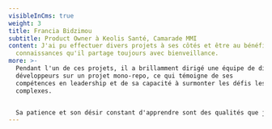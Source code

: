 ```yaml
---
visibleInCms: true
weight: 3
title: Francia Bidzimou
subtitle: Product Owner à Keolis Santé, Camarade MMI
content: J'ai pu effectuer divers projets à ses côtés et être au bénéfice de ses
  connaissances qu'il partage toujours avec bienveillance.
more: >-
  Pendant l'un de ces projets, il a brillamment dirigé une équipe de dix
  développeurs sur un projet mono-repo, ce qui témoigne de ses
  compétences en leadership et de sa capacité à surmonter les défis les plus
  complexes.


  Sa patience et son désir constant d'apprendre sont des qualités que je souhaite à chacun.
---
```

